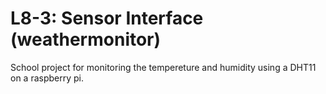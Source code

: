 # L8-3: Sensor Interface (weathermonitor)
School project for monitoring the tempereture and humidity using a DHT11 on a raspberry pi. 
